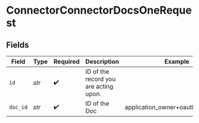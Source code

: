 # ConnectorConnectorDocsOneRequest


## Fields

| Field                                 | Type                                  | Required                              | Description                           | Example                               |
| ------------------------------------- | ------------------------------------- | ------------------------------------- | ------------------------------------- | ------------------------------------- |
| `id`                                  | *str*                                 | :heavy_check_mark:                    | ID of the record you are acting upon. |                                       |
| `doc_id`                              | *str*                                 | :heavy_check_mark:                    | ID of the Doc                         | application_owner+oauth_credentials   |